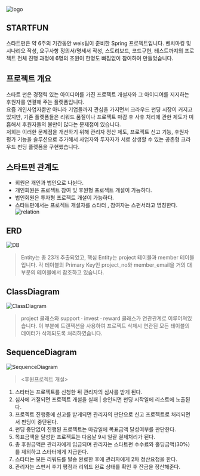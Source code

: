 ![logo](https://user-images.githubusercontent.com/78418562/125244282-1a0b1e80-e32a-11eb-8b68-f86a26cb173e.jpg)

## STARTFUN 
스타트펀은 약 6주의 기간동안 weis팀이 준비한 Spring 프로젝트입니다. 
벤치마킹 및 시나리오 작성, 요구사항 정의서/명세서 작성, 스토리보드, 코드구현, 테스트까지의 
프로젝트 전체 진행 과정에 6명의 조원이 한명도 빠짐없이 참여하여 만들었습니다.

## 프로젝트 개요
스타트 펀은 경쟁력 있는 아이디어를 가진 프로젝트 개설자와 그 아이디어를 지지하는 후원자를 연결해 주는 플랫폼입니다.<br>
요즘 개인사업자뿐만 아니라 기업들까지 관심을 가지면서 크라우드 펀딩 시장이 커지고 있지만,
기존 플랫폼들은 리워드 품질이나 프로젝트 마감 후 사후 처리에 관한 제도가 미흡해서
후원자들의 불만이 많다는 문제점이 있습니다.<br>
저희는 이러한 문제점을 개선하기 위해 관리자 정산 제도, 프로젝트 신고 기능, 후원자 평가 기능을 솔루션으로 추가해서 
사업자와 투자자가 서로 상생할 수 있는 공존형 크라우드 펀딩 플랫폼을 구현했습니다.

## 스타트펀 관계도
* 회원은 개인과 법인으로 나뉜다.
* 개인회원은 프로젝트 참여 및 후원형 프로젝트 개설이 가능하다.
* 법인회원은 투자형 프로젝트 개설이 가능하다.
* 스타트펀에서는 프로젝트 개설자를 스타터 , 참여자는 스펀서라고 명칭한다.
![relation](https://user-images.githubusercontent.com/78418562/125282749-b0ebd100-e352-11eb-9f2c-3c42b4a9ebdb.jpg)

## ERD
![DB](https://user-images.githubusercontent.com/78418562/125284294-3f148700-e354-11eb-90a8-b3eecb642a8e.png)
> Entity는 총 23개 추출되었고, 핵심 Entity는 project 테이블과 member 테이블입니다. 각 테이블의 Primary Key인 project_no와 member_email을 거의 대부분의 테이블에서 참조하고 있습니다.

## ClassDiagram
![ClassDiagram](https://user-images.githubusercontent.com/78418562/125282755-b2b59480-e352-11eb-9256-9fe78bf18590.png)
> project 클래스와  support · invest · reward 클래스가 연관관계로 이루어져있습니다. 이 부분에 트랜젝션을 사용하여 프로젝트 삭제시 연관된 모든 테이블의 데이터가 삭제되도록 처리하였습니다.

## SequenceDiagram
![SequenceDiagram](https://user-images.githubusercontent.com/78418562/125282762-b34e2b00-e352-11eb-8e0a-d9b4332029f5.png)
> <후원프로젝트 개설>
1. 스타터는 프로젝트를 신청한 뒤 관리자의 심사를 받게 된다.
2. 심사에 거절되면 프로젝트 개설을 실패 | 승인되면 펀딩 시작일에 리스트에 노출된다.
3. 프로젝트 진행중에 신고를 받게되면 관리자의 판단으로 신고 프로젝트로 처리되면서 펀딩이 중단된다.
4. 펀딩 중단없이 진행된 프로젝트는 마감일에 목표금액 달성여부를 판단한다.
5. 목표금액을 달성한 프로젝트는 다음날 9시 일괄 결제처리가 된다.
6. 총 후원금액은 관리자에게 입금되며 관리자는 스타트펀 수수료와 홀딩금액(30%)를 제외하고 스타터에게 지급한다.
7. 스타터는 모든 리워드를 발송 완료한 후에 관리자에게 2차 정산요청을 한다.
8. 관리자는 스펀서 후기 평점과 리워드 완료 상태를 확인 후 잔금을 정산해준다.
